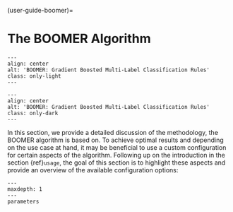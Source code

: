 (user-guide-boomer)=

# The BOOMER Algorithm

```{image} ../../_static/logo_boomer_light.svg
---
align: center
alt: 'BOOMER: Gradient Boosted Multi-Label Classification Rules'
class: only-light
---
```

```{image} ../../_static/logo_boomer_dark.svg
---
align: center
alt: 'BOOMER: Gradient Boosted Multi-Label Classification Rules'
class: only-dark
---
```

In this section, we provide a detailed discussion of the methodology, the BOOMER algorithm is based on. To achieve optimal results and depending on the use case at hand, it may be beneficial to use a custom configuration for certain aspects of the algorithm. Following up on the introduction in the section {ref}`usage`, the goal of this section is to highlight these aspects and provide an overview of the available configuration options:

```{toctree}
---
maxdepth: 1
---
parameters
```

